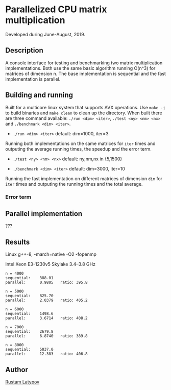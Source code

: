 # Parallelized CPU matrix multiplication 

Developed during June-August, 2019.


## Description

A console interface for testing and benchmarking two matrix multiplication implementations. Both use the same basic algorithm running O(n^3) for matrices of dimension n. The base implementation is sequential and the fast implementation is parallel. 


## Building and running

Built for a multicore linux system that supports AVX operations. Use `make -j` to build binaries and `make clean` to clean up the directory. When built there are three command available: `./run <dim> <iter>`, `./test <ny> <nm> <nx>` and `./benchmark <dim> <iter>`.

- `./run <dim> <iter>` default: dim=1000, iter=3

Running both implementations on the same matrices for `iter` times and outputing the average running times, the speedup and the error term.

- `./test <ny> <nm> <nx>` default: ny,nm,nx in {5,1500}


- `./benchmark <dim> <iter>` default: dim=3000, iter=10

Running the fast implementation on different matrices of dimension `dim` for `iter` times and outputing the running times and the total average. 

### Error term



## Parallel implementation
???


## Results
Linux g++-8, -march=native -O2 -fopenmp 

Intel Xeon E3-1230v5 Skylake 3.4–3.8 GHz

```
n = 4000
sequential:    388.01
parallel:      0.9805	ratio: 395.8

n = 5000
sequential:    825.70
parallel:      2.0379   ratio: 405.2

n = 6000
sequential:    1498.6 
parallel:      3.6714	ratio: 408.2
  
n = 7000
sequential:    2679.8
parallel:      6.8740	ratio: 389.8  

n = 8000
sequential:    5037.0
parallel:      12.383 	ratio: 406.8     
```


## Author

[Rustam Latypov](mailto:rustam.latypov@aalto.fi)

